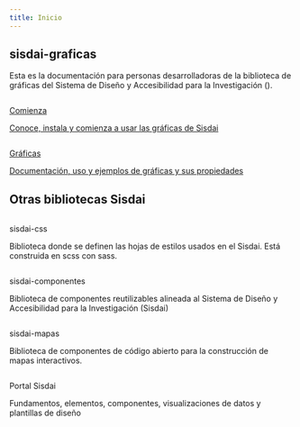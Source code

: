 ```yaml
---
title: Inicio
---
```


<script setup>
  import SisdaiEnlaceExterno from "sisdai-componentes/src/componentes/enlace-externo/SisdaiEnlaceExterno.vue";
  const cdn = import.meta.env.VITE_CDN_ARCHIVOS
</script>

<main role="main" id="principal">
  <section id="introduccion" class="contenedor ancho-fijo">
    <div class="ancho-lectura">
      <h1 class="texto-centrado">sisdai-graficas</h1>
      <p>
        Esta es la documentación para personas desarrolladoras de la biblioteca de
        gráficas del Sistema de Diseño y Accesibilidad para la Investigación
        (<SisdaiEnlaceExterno texto="Sisdai" enlace="https://sisdai.conahcyt.mx/"/>).
      </p>
    </div>
    <div class="flex">
      <div class="columna-8">
        <a class="tarjeta tarjeta-hipervinculo-interno" href="/comienza/">
          <picture>
            <source :srcset="`${cdn}inicio/tarjeta-comienza.webp`" type="image/webp" />
            <img
              loading="lazy"
              class="tarjeta-imagen"
              :src="`${cdn}inicio/tarjeta-comienza.png`"
              alt=""
            />
          </picture>
          <div class="tarjeta-cuerpo">
            <p class="h4">Comienza</p>
              <p>
                Conoce, instala y comienza a usar las gráficas de Sisdai
              </p>
          </div>
        </a>
      </div>
      <div class="columna-8">
        <a class="tarjeta tarjeta-hipervinculo-interno" href="/graficas/personalizacion/">
          <picture>
            <source :srcset="`${cdn}inicio/tarjeta-sisdai-graficas.webp`" type="image/webp" />
            <img
              loading="lazy"
              class="tarjeta-imagen"
              :src="`${cdn}inicio/tarjeta-sisdai-graficas.png`"
              alt=""
            />
          </picture>
          <div class="tarjeta-cuerpo">
            <p class="h4">Gráficas</p>
              <p>
                Documentación, uso y ejemplos de gráficas y sus propiedades
              </p>
          </div>
        </a>
      </div>
    </div>
  </section>
  <section id="otras-biliotecas" class="m-y-10">
    <h2 class="texto-centrado m-b-5 m-t-9">Otras bibliotecas Sisdai</h2>
    <div class="flex">
      <div class="columna-4-esc columna-8-mov">
        <div class="tarjeta">
          <picture>
            <source :srcset="`${cdn}inicio/tarjeta-sisdai-css.webp`" type="image/webp" />
            <img
              loading="lazy"
              class="tarjeta-imagen"
              :src="`${cdn}inicio/tarjeta-sisdai-css.png`"
              alt=""
            />
          </picture>
          <div class="tarjeta-cuerpo">
            <p class="h6">sisdai-css</p>
              <p>
                Biblioteca donde se definen las hojas de estilos usados en el Sisdai. Está construida en scss con sass.
              </p>
          </div>
          <div class="tarjeta-pie flex">
              <SisdaiEnlaceExterno
                class="boton boton-primario boton-chico"
                enlace="https://sisdai-css.conahcyt.mx/"
                texto="Ir a documentación"
                aria-label="Ir a documentación de sisdai-css"/>
              <SisdaiEnlaceExterno
                class="boton boton-secundario boton-chico"
                enlace="https://codigo.conahcyt.mx/sisdai/sisdai-css"
                texto="Ir a repositorio"
                aria-label="Ir a repositorio de sisdai-css"/>
          </div>
        </div>
      </div>
      <div class="columna-4 columna-8-mov">
        <div class="tarjeta" >
          <picture>
            <source :srcset="`${cdn}inicio/tarjeta-sisdai-componentes.webp`" type="image/webp" />
            <img
              loading="lazy"
              class="tarjeta-imagen"
              :src="`${cdn}inicio/tarjeta-sisdai-componentes.png`"
              alt=""
            />
          </picture>
          <div class="tarjeta-cuerpo">
            <p class="h6">sisdai-componentes</p>
              <p>
                Biblioteca de componentes reutilizables alineada al Sistema de Diseño y Accesibilidad para la Investigación (Sisdai)
              </p>
          </div>
          <div class="tarjeta-pie flex">
              <SisdaiEnlaceExterno
                class="boton boton-primario boton-chico"
                enlace="https://sisdai-componentes.conahcyt.mx/"
                texto="Ir a documentación"
                aria-label="Ir a documentación de sisdai-componentes"/>
              <SisdaiEnlaceExterno
                class="boton boton-secundario boton-chico"
                enlace="https://codigo.conahcyt.mx/sisdai/sisdai-componentes"
                texto="Ir a repositorio"
                aria-label="Ir a repositorio de sisdai-componentes"/>
          </div>
        </div>
      </div>
      <div class="columna-4 columna-8-mov">
        <div class="tarjeta" >
          <picture>
            <source :srcset="`${cdn}inicio/tarjeta-sisdai-mapas.webp`" type="image/webp" />
            <img
              loading="lazy"
              class="tarjeta-imagen"
              :src="`${cdn}inicio/tarjeta-sisdai-mapas.png`"
              alt=""
            />
          </picture>
          <div class="tarjeta-cuerpo">
            <p class="h6">sisdai-mapas</p>
              <p>
                Biblioteca de componentes de código abierto para la construcción de mapas interactivos.
              </p>
          </div>
          <div class="tarjeta-pie flex">
              <SisdaiEnlaceExterno
                class="boton boton-primario boton-chico"
                enlace="https://sisdai-mapas.conahcyt.mx/"
                texto="Ir a documentación"
                aria-label="Ir a documentación de sisdai-mapas"/>
              <SisdaiEnlaceExterno
                class="boton boton-secundario boton-chico"
                enlace="https://codigo.conahcyt.mx/sisdai/sisdai-mapas"
                texto="Ir a repositorio"
                aria-label="Ir a repositorio de sisdai-mapas"/>
          </div>
        </div>
      </div>
      <div class="columna-4 columna-8-mov">
        <div class="tarjeta" >
          <picture>
            <source :srcset="`${cdn}inicio/tarjeta-sisdai-portal.webp`" type="image/webp" />
            <img
              loading="lazy"
              class="tarjeta-imagen"
              :src="`${cdn}inicio/tarjeta-sisdai-portal.png`"
              alt=""
            />
          </picture>
          <div class="tarjeta-cuerpo">
            <p class="h6">Portal Sisdai</p>
              <p>
                Fundamentos, elementos, componentes, visualizaciones de datos y plantillas de diseño
              </p>
          </div>
          <div class="tarjeta-pie flex">
              <SisdaiEnlaceExterno
                class="boton boton-primario boton-chico"
                enlace="https://sisdai.conahcyt.mx/"
                texto="Ir a Sisdai"
                aria-label="Ir al portal de sisdai"/>
          </div>
        </div>
      </div>
    </div>
  </section>
</main>
